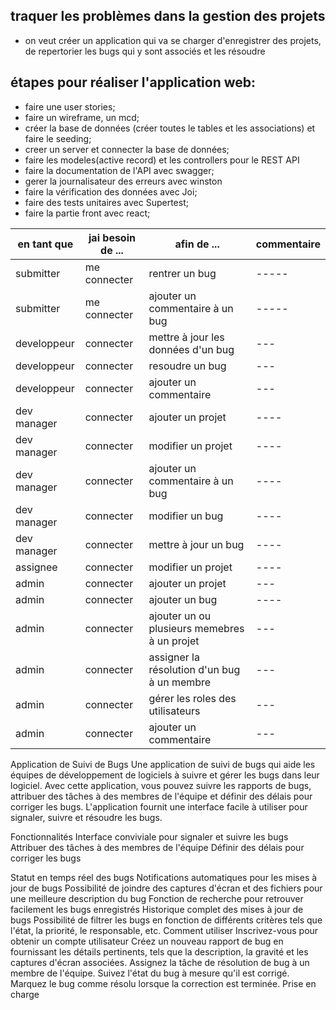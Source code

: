 ## traquer les problèmes dans la gestion des projets

- on veut créer un application qui va se charger d'enregistrer des projets, de repertorier les bugs qui y sont associés et les résoudre


## étapes pour réaliser l'application web:

- faire une user stories;
- faire un wireframe, un mcd;
- créer la base de données (créer toutes le tables et les associations) et faire le seeding;
- creer un server et connecter la base de données;
- faire les modeles(active record) et les controllers pour le REST API
- faire la documentation de l'API avec swagger;
- gerer la journalisateur des erreurs avec winston 
- faire la vérification des données avec Joi; 
- faire des tests unitaires avec Supertest; 
- faire la partie front avec react;


|en tant que |jai besoin de  ...|afin de   ...|commentaire|
|------|------|-----|-----|
|submitter| me connecter| rentrer un bug|-----|
|submitter| me connecter| ajouter un commentaire à un bug|-----|
|developpeur |connecter|mettre à jour les données d'un bug|---|
|developpeur |connecter|resoudre un bug|---|
|developpeur |connecter|ajouter un commentaire|---|
|dev manager|connecter| ajouter un projet|----| 
|dev manager|connecter| modifier un projet|----| 
|dev manager|connecter| ajouter un commentaire à un bug|----| 
|dev manager|connecter| modifier un bug|----| 
|dev manager|connecter| mettre à jour un bug|----| 
|assignee|connecter| modifier un projet|----| 
|admin| connecter| ajouter un projet | ---|
|admin| connecter| ajouter un bug |----|
|admin| connecter| ajouter un ou plusieurs memebres  à un projet|---|
|admin| connecter| assigner la résolution d'un bug à un membre|---|
|admin| connecter| gérer les roles des utilisateurs|---|
|admin| connecter| ajouter un commentaire|---|




Application de Suivi de Bugs
Une application de suivi de bugs qui aide les équipes de développement de logiciels à suivre et gérer les bugs dans leur logiciel. Avec cette application, vous pouvez suivre les rapports de bugs, attribuer des tâches à des membres de l'équipe et définir des délais pour corriger les bugs. L'application fournit une interface facile à utiliser pour signaler, suivre et résoudre les bugs.

Fonctionnalités
Interface conviviale pour signaler et suivre les bugs
Attribuer des tâches à des membres de l'équipe
Définir des délais pour corriger les bugs

Statut en temps réel des bugs
Notifications automatiques pour les mises à jour de bugs
Possibilité de joindre des captures d'écran et des fichiers pour une meilleure description du bug
Fonction de recherche pour retrouver facilement les bugs enregistrés
Historique complet des mises à jour de bugs
Possibilité de filtrer les bugs en fonction de différents critères tels que l'état, la priorité, le responsable, etc.
Comment utiliser
Inscrivez-vous pour obtenir un compte utilisateur
Créez un nouveau rapport de bug en fournissant les détails pertinents, tels que la description, la gravité et les captures d'écran associées.
Assignez la tâche de résolution de bug à un membre de l'équipe.
Suivez l'état du bug à mesure qu'il est corrigé.
Marquez le bug comme résolu lorsque la correction est terminée.
Prise en charge
